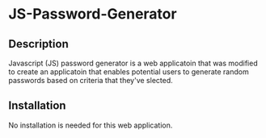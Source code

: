 # JS-Password-Generator

## Description

Javascript (JS) password generator is a web applicatoin that was modified to create an applicatoin that enables potential users to generate random passwords based on criteria that they've slected.

## Installation

No installation is needed for this web application. 

##


